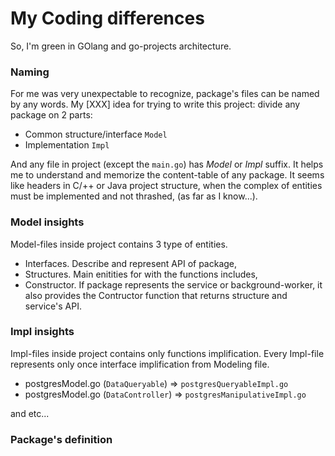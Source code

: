 # My Coding differences
So, I'm green in GOlang and go-projects architecture.

### Naming
For me was very unexpectable to recognize, package's 
files can be named by any words. 
My [XXX] idea for trying to write this project:
divide any package on 2 parts:
 - Common structure/interface ```Model```
 - Implementation ```Impl```

And any file in project (except the ```main.go```) has 
_Model_ or _Impl_ suffix. It helps me to understand and memorize
the content-table of any package. It seems like headers in C/++ or
Java project structure, when the complex of entities must be implemented and
not thrashed, (as far as I know...).

### Model insights
Model-files inside project contains 3 type of entities.
 - Interfaces. Describe and represent API of package,
 - Structures. Main enitities for with the functions includes,
 - Constructor. If package represents the service or background-worker,
it also provides the Contructor function that returns structure and service's API.

### Impl insights
Impl-files inside project contains only functions implification.
Every Impl-file represents only once interface implification 
from Modeling file.
 - postgresModel.go (```DataQueryable```) => ```postgresQueryableImpl.go``` 
 - postgresModel.go (```DataController```) => ```postgresManipulativeImpl.go```

and etc...

### Package's definition

